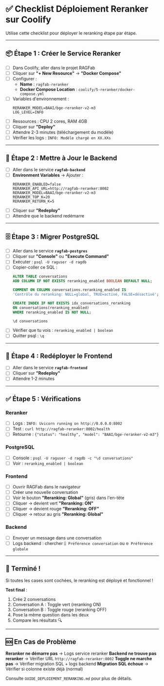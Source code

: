 # ✅ Checklist Déploiement Reranker sur Coolify

Utilise cette checklist pour déployer le reranking étape par étape.

---

## 📦 Étape 1 : Créer le Service Reranker

- [ ] Dans Coolify, aller dans le projet RAGFab
- [ ] Cliquer sur **"+ New Resource"** → **"Docker Compose"**
- [ ] Configurer :
  - **Name** : `ragfab-reranker`
  - **Docker Compose Location** : `coolify/5-reranker/docker-compose.yml`
- [ ] Variables d'environnement :
  ```
  RERANKER_MODEL=BAAI/bge-reranker-v2-m3
  LOG_LEVEL=INFO
  ```
- [ ] Ressources : CPU 2 cores, RAM 4GB
- [ ] Cliquer sur **"Deploy"**
- [ ] Attendre 2-3 minutes (téléchargement du modèle)
- [ ] Vérifier les logs : `INFO: Modèle chargé en XX.XXs`

---

## 🔧 Étape 2 : Mettre à Jour le Backend

- [ ] Aller dans le service **`ragfab-backend`**
- [ ] **Environment Variables** → Ajouter :
  ```
  RERANKER_ENABLED=false
  RERANKER_API_URL=http://ragfab-reranker:8002
  RERANKER_MODEL=BAAI/bge-reranker-v2-m3
  RERANKER_TOP_K=20
  RERANKER_RETURN_K=5
  ```
- [ ] Cliquer sur **"Redeploy"**
- [ ] Attendre que le backend redémarre

---

## 🗄️ Étape 3 : Migrer PostgreSQL

- [ ] Aller dans le service **`ragfab-postgres`**
- [ ] Cliquer sur **"Console"** ou **"Execute Command"**
- [ ] Exécuter : `psql -U raguser -d ragdb`
- [ ] Copier-coller ce SQL :
  ```sql
  ALTER TABLE conversations
  ADD COLUMN IF NOT EXISTS reranking_enabled BOOLEAN DEFAULT NULL;

  COMMENT ON COLUMN conversations.reranking_enabled IS
  'Contrôle du reranking: NULL=global, TRUE=activé, FALSE=désactivé';

  CREATE INDEX IF NOT EXISTS idx_conversations_reranking
  ON conversations(reranking_enabled)
  WHERE reranking_enabled IS NOT NULL;

  \d conversations
  ```
- [ ] Vérifier que tu vois : `reranking_enabled | boolean`
- [ ] Quitter psql : `\q`

---

## 🎨 Étape 4 : Redéployer le Frontend

- [ ] Aller dans le service **`ragfab-frontend`**
- [ ] Cliquer sur **"Redeploy"**
- [ ] Attendre 1-2 minutes

---

## ✅ Étape 5 : Vérifications

### Reranker
- [ ] Logs : `INFO: Uvicorn running on http://0.0.0.0:8002`
- [ ] Test : `curl http://ragfab-reranker:8002/health`
- [ ] Retourne : `{"status": "healthy", "model": "BAAI/bge-reranker-v2-m3"}`

### PostgreSQL
- [ ] Console : `psql -U raguser -d ragdb -c "\d conversations"`
- [ ] Voir : `reranking_enabled | boolean`

### Frontend
- [ ] Ouvrir RAGFab dans le navigateur
- [ ] Créer une nouvelle conversation
- [ ] Voir le bouton **"Reranking: Global"** (gris) dans l'en-tête
- [ ] Cliquer → devient vert **"Reranking: ON"**
- [ ] Cliquer → devient rouge **"Reranking: OFF"**
- [ ] Cliquer → retour au gris **"Reranking: Global"**

### Backend
- [ ] Envoyer un message dans une conversation
- [ ] Logs backend : chercher `🎚️ Préférence conversation` ou `🌐 Préférence globale`

---

## 🎉 Terminé !

Si toutes les cases sont cochées, le reranking est déployé et fonctionnel !

**Test final** :
1. Crée 2 conversations
2. Conversation A : Toggle vert (reranking ON)
3. Conversation B : Toggle rouge (reranking OFF)
4. Pose la même question dans les deux
5. Compare les résultats 🔍

---

## 🆘 En Cas de Problème

**Reranker ne démarre pas** → Logs service reranker
**Backend ne trouve pas reranker** → Vérifier URL `http://ragfab-reranker:8002`
**Toggle ne marche pas** → Vérifier migration SQL + logs backend
**Migration SQL échoue** → Vérifier si colonne existe déjà (normal)

Consulte `GUIDE_DEPLOIEMENT_RERANKING.md` pour plus de détails.
